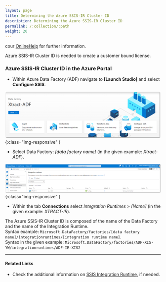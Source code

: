 ```yaml
---
layout: page
title: Determining the Azure SSIS-IR Cluster ID
description: Determining the Azure SSIS-IR Cluster ID
permalink: /:collection/:path
weight: 20
---
```


cour [OnlineHelp](https://help.theobald-software.com/en/) for further information.

Azure SSIS-IR Cluster ID is needed to create a customer bound license.  

### Azure SSIS-IR Cluster ID in the Azure Portal

-  Within Azure Data Factory (ADF) navigate to **[Launch Studio]** and select **Configure SSIS**.

![Landing page](/img/contents/landing.png){:class="img-responsive" }

-  Select Data Factory: *[data factory name]* (in the given example: *Xtract-ADF*).

![Data factory example](/img/contents/azure-portal.jpg){:class="img-responsive" }

-  Within the tab **Connections** select *Integration Runtimes* > *[Name]* (in the given example: *XTRACT-IR*).

The Azure SSIS-IR Cluster ID is composed of the name of the Data Factory and the name of the Integration Runtime.<br>
Syntax example: `Microsoft.DataFactory/factories/[data factory name]/integrationruntimes/[integration runtime name]`.<br>
Syntax in the given example: `Microsoft.DataFactory/factories/ADF-XIS-YW/integrationruntimes/ADF-IR-XIS2`

****
#### Related Links
- Check the additional information on [SSIS Integration Runtime](https://docs.microsoft.com/en-us/azure/data-factory/concepts-integration-runtime#azure-ssis-integration-runtime), if needed.


